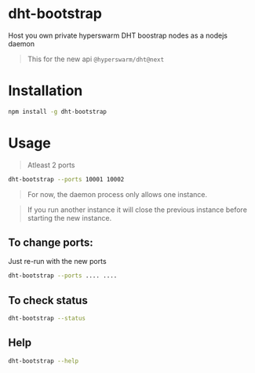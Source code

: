 # dht-bootstrap

Host you own private hyperswarm DHT boostrap nodes as a nodejs daemon

> This for the new api `@hyperswarm/dht@next`

# Installation

```bash
npm install -g dht-bootstrap
```

# Usage

> Atleast 2 ports

```bash
dht-bootstrap --ports 10001 10002
```

> For now, the daemon process only allows one instance.

> If you run another instance it will close the previous instance before starting the new instance.

## To change ports:

Just re-run with the new ports

```bash
dht-bootstrap --ports .... ....
```

## To check status

```bash
dht-bootstrap --status
```

## Help

```bash
dht-bootstrap --help
```
